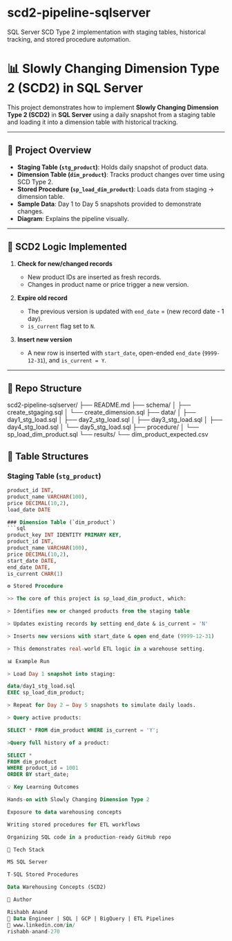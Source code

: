 # scd2-pipeline-sqlserver
SQL Server SCD Type 2 implementation with staging tables, historical tracking, and stored procedure automation.

# 📊 Slowly Changing Dimension Type 2 (SCD2) in SQL Server

This project demonstrates how to implement **Slowly Changing Dimension Type 2 (SCD2)** in **SQL Server** using a daily snapshot from a staging table and loading it into a dimension table with historical tracking.

---

## 🔹 Project Overview

- **Staging Table (`stg_product`)**: Holds daily snapshot of product data.
- **Dimension Table (`dim_product`)**: Tracks product changes over time using SCD Type 2.
- **Stored Procedure (`sp_load_dim_product`)**: Loads data from staging → dimension table.
- **Sample Data**: Day 1 to Day 5 snapshots provided to demonstrate changes.
- **Diagram**: Explains the pipeline visually.

---

## 🔹 SCD2 Logic Implemented

1. **Check for new/changed records**  
   - New product IDs are inserted as fresh records.  
   - Changes in product name or price trigger a new version.  

2. **Expire old record**  
   - The previous version is updated with `end_date` = (new record date - 1 day).  
   - `is_current` flag set to `N`.  

3. **Insert new version**  
   - A new row is inserted with `start_date`, open-ended `end_date` (`9999-12-31`), and `is_current = Y`.  

---

## 📂 Repo Structure
scd2-pipeline-sqlserver/
├── README.md
├── schema/
│   ├── create_stgaging.sql
│   └── create_dimension.sql
├── data/
│   ├── day1_stg_load.sql
│   ├── day2_stg_load.sql
│   ├── day3_stg_load.sql
│   ├── day4_stg_load.sql
│   └── day5_stg_load.sql
├── procedure/
│   └── sp_load_dim_product.sql
└── results/
    └── dim_product_expected.csv


## 🔹 Table Structures

### Staging Table (`stg_product`)
```sql
product_id INT,
product_name VARCHAR(100),
price DECIMAL(10,2),
load_date DATE

### Dimension Table (`dim_product`)
```sql
product_key INT IDENTITY PRIMARY KEY,
product_id INT,
product_name VARCHAR(100),
price DECIMAL(10,2),
start_date DATE,
end_date DATE,
is_current CHAR(1)

⚙️ Stored Procedure

>> The core of this project is sp_load_dim_product, which:

> Identifies new or changed products from the staging table

> Updates existing records by setting end_date & is_current = 'N'

> Inserts new versions with start_date & open end_date (9999-12-31)

> This demonstrates real-world ETL logic in a warehouse setting.

📊 Example Run

> Load Day 1 snapshot into staging:

data/day1_stg_load.sql
EXEC sp_load_dim_product;

> Repeat for Day 2 – Day 5 snapshots to simulate daily loads.

> Query active products:

SELECT * FROM dim_product WHERE is_current = 'Y';

>Query full history of a product:

SELECT * 
FROM dim_product 
WHERE product_id = 1001 
ORDER BY start_date;

💡 Key Learning Outcomes

Hands-on with Slowly Changing Dimension Type 2

Exposure to data warehousing concepts

Writing stored procedures for ETL workflows

Organizing SQL code in a production-ready GitHub repo

🔧 Tech Stack

MS SQL Server

T-SQL Stored Procedures

Data Warehousing Concepts (SCD2)

👤 Author

Rishabh Anand
💼 Data Engineer | SQL | GCP | BigQuery | ETL Pipelines
🔗 www.linkedin.com/in/
rishabh-anand-270



